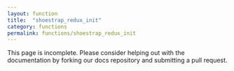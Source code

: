 ```yaml
---
layout: function
title:  "shoestrap_redux_init"
category: functions
permalink: functions/shoestrap_redux_init
---
```


This page is incomplete. Please consider helping out with the documentation by forking our docs repository and submitting a pull request.